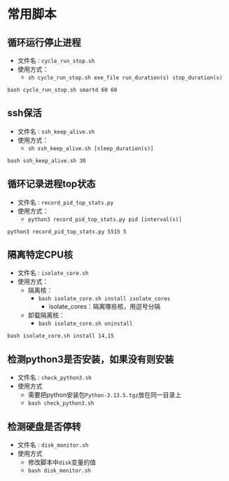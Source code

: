 # 常用脚本

## 循环运行停止进程

+ 文件名 : `cycle_run_stop.sh`
+ 使用方式：
  + `sh cycle_run_stop.sh exe_file run_duration(s) stop_duration(s)`

```shell
bash cycle_run_stop.sh smartd 60 60
```

## ssh保活

+ 文件名 : `ssh_keep_alive.sh`
+ 使用方式：
  + `sh ssh_keep_alive.sh [sleep_duration(s)]`

```shell
bash ssh_keep_alive.sh 30
```

## 循环记录进程top状态

+ 文件名 : `record_pid_top_stats.py`
+ 使用方式：
  + `python3 record_pid_top_stats.py pid [interval(s)]`

```shell
python3 record_pid_top_stats.py 5515 5
```

## 隔离特定CPU核

+ 文件名 : `isolate_core.sh`
+ 使用方式：
  + 隔离核：
    + `bash isolate_core.sh install isolate_cores`
      + isolate_cores：隔离哪些核，用逗号分隔
  + 卸载隔离核：
    + `bash isolate_core.sh uninstall`

```shell
bash isolate_core.sh install 14,15
```

## 检测python3是否安装，如果没有则安装

+ 文件名 : `check_python3.sh`
+ 使用方式
  + 需要把python安装包`Python-3.13.5.tgz`放在同一目录上
  + `bash check_python3.sh`

## 检测硬盘是否停转

+ 文件名 : `disk_monitor.sh`
+ 使用方式
  + 修改脚本中`disk`变量的值
  + `bash disk_monitor.sh`
